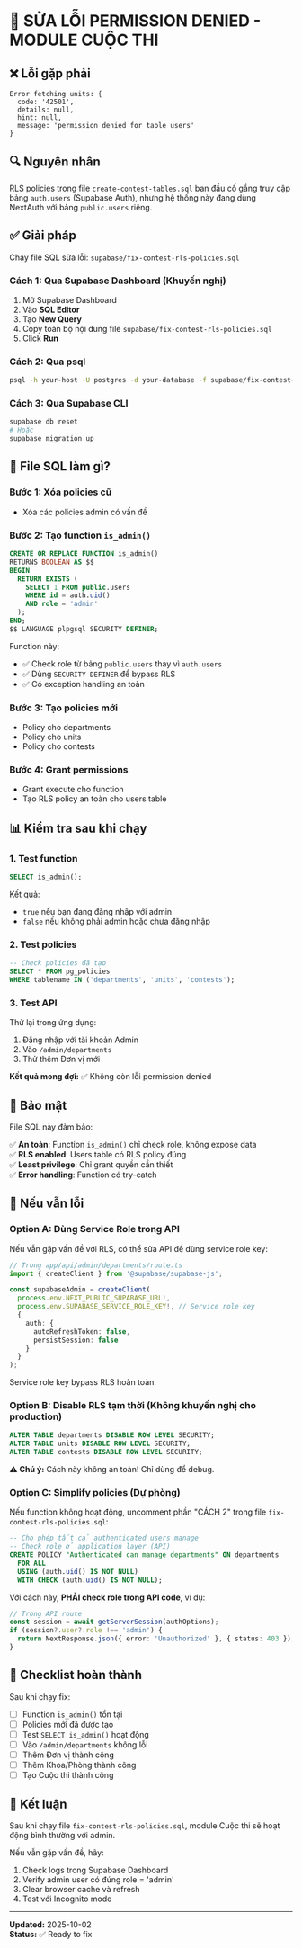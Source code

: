 # 🔧 SỬA LỖI PERMISSION DENIED - MODULE CUỘC THI

## ❌ Lỗi gặp phải

```
Error fetching units: {
  code: '42501',
  details: null,
  hint: null,
  message: 'permission denied for table users'
}
```

## 🔍 Nguyên nhân

RLS policies trong file `create-contest-tables.sql` ban đầu cố gắng truy cập bảng `auth.users` (Supabase Auth), nhưng hệ thống này đang dùng NextAuth với bảng `public.users` riêng.

## ✅ Giải pháp

Chạy file SQL sửa lỗi: `supabase/fix-contest-rls-policies.sql`

### Cách 1: Qua Supabase Dashboard (Khuyến nghị)

1. Mở Supabase Dashboard
2. Vào **SQL Editor**
3. Tạo **New Query**
4. Copy toàn bộ nội dung file `supabase/fix-contest-rls-policies.sql`
5. Click **Run**

### Cách 2: Qua psql

```bash
psql -h your-host -U postgres -d your-database -f supabase/fix-contest-rls-policies.sql
```

### Cách 3: Qua Supabase CLI

```bash
supabase db reset
# Hoặc
supabase migration up
```

## 🎯 File SQL làm gì?

### Bước 1: Xóa policies cũ
- Xóa các policies admin có vấn đề

### Bước 2: Tạo function `is_admin()`
```sql
CREATE OR REPLACE FUNCTION is_admin()
RETURNS BOOLEAN AS $$
BEGIN
  RETURN EXISTS (
    SELECT 1 FROM public.users 
    WHERE id = auth.uid()
    AND role = 'admin'
  );
END;
$$ LANGUAGE plpgsql SECURITY DEFINER;
```

Function này:
- ✅ Check role từ bảng `public.users` thay vì `auth.users`
- ✅ Dùng `SECURITY DEFINER` để bypass RLS
- ✅ Có exception handling an toàn

### Bước 3: Tạo policies mới
- Policy cho departments
- Policy cho units
- Policy cho contests

### Bước 4: Grant permissions
- Grant execute cho function
- Tạo RLS policy an toàn cho users table

## 📊 Kiểm tra sau khi chạy

### 1. Test function
```sql
SELECT is_admin();
```

Kết quả:
- `true` nếu bạn đang đăng nhập với admin
- `false` nếu không phải admin hoặc chưa đăng nhập

### 2. Test policies
```sql
-- Check policies đã tạo
SELECT * FROM pg_policies 
WHERE tablename IN ('departments', 'units', 'contests');
```

### 3. Test API

Thử lại trong ứng dụng:
1. Đăng nhập với tài khoản Admin
2. Vào `/admin/departments`
3. Thử thêm Đơn vị mới

**Kết quả mong đợi:** ✅ Không còn lỗi permission denied

## 🔐 Bảo mật

File SQL này đảm bảo:

✅ **An toàn**: Function `is_admin()` chỉ check role, không expose data  
✅ **RLS enabled**: Users table có RLS policy đúng  
✅ **Least privilege**: Chỉ grant quyền cần thiết  
✅ **Error handling**: Function có try-catch  

## 🚨 Nếu vẫn lỗi

### Option A: Dùng Service Role trong API

Nếu vẫn gặp vấn đề với RLS, có thể sửa API để dùng service role key:

```typescript
// Trong app/api/admin/departments/route.ts
import { createClient } from '@supabase/supabase-js';

const supabaseAdmin = createClient(
  process.env.NEXT_PUBLIC_SUPABASE_URL!,
  process.env.SUPABASE_SERVICE_ROLE_KEY!, // Service role key
  {
    auth: {
      autoRefreshToken: false,
      persistSession: false
    }
  }
);
```

Service role key bypass RLS hoàn toàn.

### Option B: Disable RLS tạm thời (Không khuyến nghị cho production)

```sql
ALTER TABLE departments DISABLE ROW LEVEL SECURITY;
ALTER TABLE units DISABLE ROW LEVEL SECURITY;
ALTER TABLE contests DISABLE ROW LEVEL SECURITY;
```

**⚠️ Chú ý:** Cách này không an toàn! Chỉ dùng để debug.

### Option C: Simplify policies (Dự phòng)

Nếu function không hoạt động, uncomment phần "CÁCH 2" trong file `fix-contest-rls-policies.sql`:

```sql
-- Cho phép tất cả authenticated users manage
-- Check role ở application layer (API)
CREATE POLICY "Authenticated can manage departments" ON departments
  FOR ALL
  USING (auth.uid() IS NOT NULL)
  WITH CHECK (auth.uid() IS NOT NULL);
```

Với cách này, **PHẢI check role trong API code**, ví dụ:

```typescript
// Trong API route
const session = await getServerSession(authOptions);
if (session?.user?.role !== 'admin') {
  return NextResponse.json({ error: 'Unauthorized' }, { status: 403 });
}
```

## 📝 Checklist hoàn thành

Sau khi chạy fix:

- [ ] Function `is_admin()` tồn tại
- [ ] Policies mới đã được tạo
- [ ] Test `SELECT is_admin()` hoạt động
- [ ] Vào `/admin/departments` không lỗi
- [ ] Thêm Đơn vị thành công
- [ ] Thêm Khoa/Phòng thành công
- [ ] Tạo Cuộc thi thành công

## 🎉 Kết luận

Sau khi chạy file `fix-contest-rls-policies.sql`, module Cuộc thi sẽ hoạt động bình thường với admin.

Nếu vẫn gặp vấn đề, hãy:
1. Check logs trong Supabase Dashboard
2. Verify admin user có đúng role = 'admin'
3. Clear browser cache và refresh
4. Test với Incognito mode

---

**Updated:** 2025-10-02  
**Status:** ✅ Ready to fix































